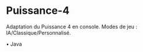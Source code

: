 # Puissance-4
Adaptation du Puissance 4 en console.
Modes de jeu : IA/Classique/Personnalisé.

• Java
